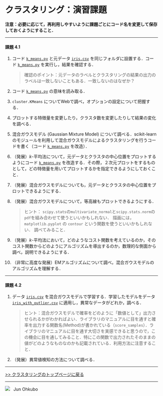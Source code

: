 # クラスタリング：演習課題

**注意：必要に応じて，再利用しやすいように課題ごとにコード名を変更して保存しておくようにすること．**

***
#### 課題 4.1
1. コード [`k_means.py`](./k_means.py) と元データ [`iris.csv`](./iris.csv) を同じフォルダに設置する．コード [`k_means.py`](./k_means.py) を実行し，結果を確認する．

    > 確認のポイント：元データのラベルとクラスタリングの結果の出力のラベルは一致しないこともある．一致しないのはなぜか？

1. コード [`k_means.py`](./k_means.py) の意味を読み取る．
1. `cluster.KMeans` についてWebで調べ，オプションの設定について把握する．
1. プロットする特徴量を変更したり，クラスタ数を変更したりして結果の変化を調べる．
1. 混合ガウスモデル (Gaussian Mixture Model) について調べる．scikit-learn のモジュールを利用して混合ガウスモデルによるクラスタリングを行うコードを書く（コード [`k_means.py`](./k_means.py) を改造）．
1. （発展）*k*-平均法について，元データとクラスタの中心位置をプロットするようにコード [`k_means.py`](./k_means.py) を改造する．その際，２次元プロットをするものとして，どの特徴量を用いてプロットするかを指定できるようにしておくこと．
1. （発展）混合ガウスモデルについても，元データとクラスタの中心位置をプロットできるようにする．
1. （発展）混合ガウスモデルについて，等高線もプロットできるようにする．

    > ヒント：
    > `scipy.stats`の`multivariate_normal`と`scipy.stats.norm`の`pdf`を組み合わせて使うといいかもしれない．
    > 描画には，`matplotlib.pyplot` の `contour` という関数を使うといいかもしれない．
    > 調べてみること．

1. （発展）*k*-平均法において，どのようなコスト関数を考えているのか，そのコスト関数からどのようにアルゴリズムを導出するのか，数理的な側面から調べ，説明できるようにする．
1. （非常に高度な発展）EMアルゴリズムについて調べ，混合ガウスモデルのアルゴリズムを理解する．

***
#### 課題 4.2
1. データ [`iris.csv`](./iris.csv) を混合ガウスモデルで学習する．学習したモデルをデータ [`iris_with_outlier.csv`](./iris_with_outlier.csv) に適用し，異常なデータがどれか，調べる．

    > ヒント：混合ガウスモデルで確率をどのように「数値として」出力させられるかがわかればよい．ライブラリのマニュアルに目を通すと確率を出力する関数名(Method)が書かれている（`score_samples`）．ライブラリのマニュアルに目を通す大切さを実感できると思うので，この機会に目を通してみること．特にこの関数で出力されたそのままの値がどのようなものなのかも記載されている．利用方法に注意すること．

1. （発展）異常値検知の方法について調べる．

***
[>> クラスタリングのトップページに戻る](./README.md)
***
<img src="https://i.creativecommons.org/l/by-nc-sa/4.0/88x31.png"> &nbsp; Jun Ohkubo
